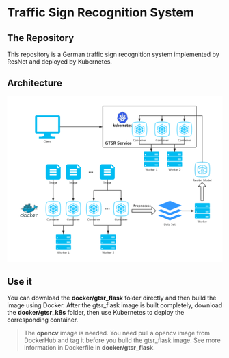 # Traffic Sign Recognition System

## The Repository
This repository is a German traffic sign recognition system implemented by ResNet and deployed by Kubernetes.

## Architecture
![Architecture](architecture.jpg)

## Use it
You can download the **docker/gtsr_flask** folder directly and then build the image using Docker. After the gtsr_flask image is built completely, download the **docker/gtsr_k8s** folder, then use Kubernetes to deploy the corresponding container.
> The **opencv** image is needed. You need pull a opencv image from DockerHub and tag it before you build the gtsr_flask image. See more information in Dockerfile in **docker/gtsr_flask**.